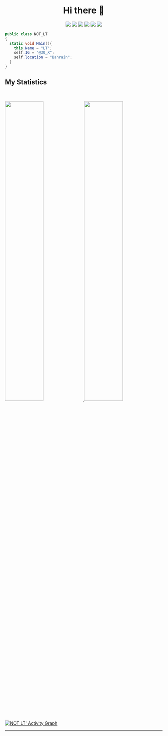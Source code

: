 

<h1 align="center">
  <b> Hi there 👋</b>
</h1>

<p>
<div align="center">
    <img src="https://img.shields.io/badge/-VB.NET-185A8F?style=for-the-badge&logo=.NET&logoColor=185A8F&labelColor=282828">
  <img src="https://img.shields.io/badge/-C%20Sharp-924A8D?style=for-the-badge&logo=c-sharp&logoColor=924A8D&labelColor=282828">
  <img src="https://img.shields.io/badge/-XAML-79B6F2?style=for-the-badge&logo=XAML&logoColor=79B6F2&labelColor=282828">
  <img src="https://img.shields.io/badge/-Git-E44D30?style=for-the-badge&logo=git&logoColor=E44D30&labelColor=282828">
  <img src="https://img.shields.io/badge/-Xamarin-3190D0?style=for-the-badge&logo=xamarin&logoColor=3190D0&labelColor=36393F">
  <img src="https://img.shields.io/badge/-Blazor-572B8A?style=for-the-badge&logo=Blazor&logoColor=572B8A&labelColor=36393F">
</div>
</p>

```C#
public class NOT_LT
{
  static void Main(){
    this.Name = "LT";
    self.IG = "@30_X";
    self.location = "Bahrain";
  }  
}

```



## My Statistics

<br/>
<p align="left">
  <a href="https://abhigyantrips.dev/">
  <img width="49.5%" src="https://github-readme-stats.vercel.app/api?username=NOT-LT&show_icons=true&theme=dark&hide_border=true" />
    <img width="49.5%" src="https://github-readme-streak-stats.herokuapp.com/?user=NOT-LT&theme=gruvbox&hide_border=true" />
  </a>
</p>
<br>

[![NOT LT' Activity Graph](https://activity-graph.herokuapp.com/graph?username=NOT-LT&custom_title=NOT-LT%20ACTIVITY&theme=gruvbox&bg_color=282828&hide_border=true&line=d1a01f&point=c58545)](https://Github.com/NOT-LT)

------
